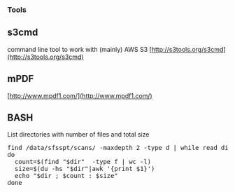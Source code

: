 ### Tools

## s3cmd
command line tool to work with (mainly) AWS S3
[http://s3tools.org/s3cmd](http://s3tools.org/s3cmd)

## mPDF
[http://www.mpdf1.com/](http://www.mpdf1.com/)

## BASH
List directories with number of files and total size
<pre>
find /data/sfsspt/scans/ -maxdepth 2 -type d | while read dir 
do      
  count=$(find "$dir"  -type f | wc -l)
  size=$(du -hs "$dir"|awk '{print $1}')
  echo "$dir ; $count : $size"
done
</pre>